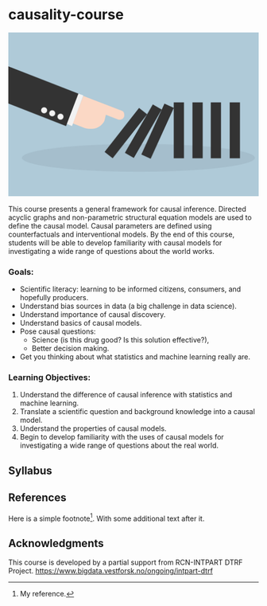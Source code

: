 # causality-course

![img](lectures/img/causality_intro_image.png)

This course presents a general framework for causal inference. Directed acyclic graphs and non-parametric structural equation models are used to define the causal model. Causal parameters are defined using counterfactuals and interventional models. By the end of this course, students will be able to develop familiarity with causal models for investigating a wide range of questions about the world works. 

### Goals:
- Scientific literacy: learning to be informed citizens, consumers, and hopefully producers. 
- Understand bias sources in data (a big challenge in data science). 
- Understand importance of causal discovery. 
- Understand basics of causal models. 
- Pose causal questions: 
    - Science (is this drug good? Is this solution effective?), 
    - Better decision making. 
- Get you thinking about what statistics and machine learning really are.  


### Learning Objectives:
1. Understand the difference of causal inference with statistics and machine learning. 
2. Translate a scientific question and background knowledge into a causal model. 
3. Understand the properties of causal models. 
4. Begin to develop familiarity with the uses of causal models for investigating a wide range of questions about the real world. 

## Syllabus


## References

Here is a simple footnote[^1]. With some additional text after it.

[^1]: My reference.

## Acknowledgments

This course is developed by a partial support from RCN-INTPART DTRF Project.
https://www.bigdata.vestforsk.no/ongoing/intpart-dtrf



 
